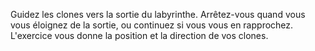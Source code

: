 Guidez les clones vers la sortie du labyrinthe. Arrêtez-vous quand vous vous éloignez de la sortie, ou continuez si vous vous en rapprochez. L'exercice vous donne la position et la direction de vos clones.